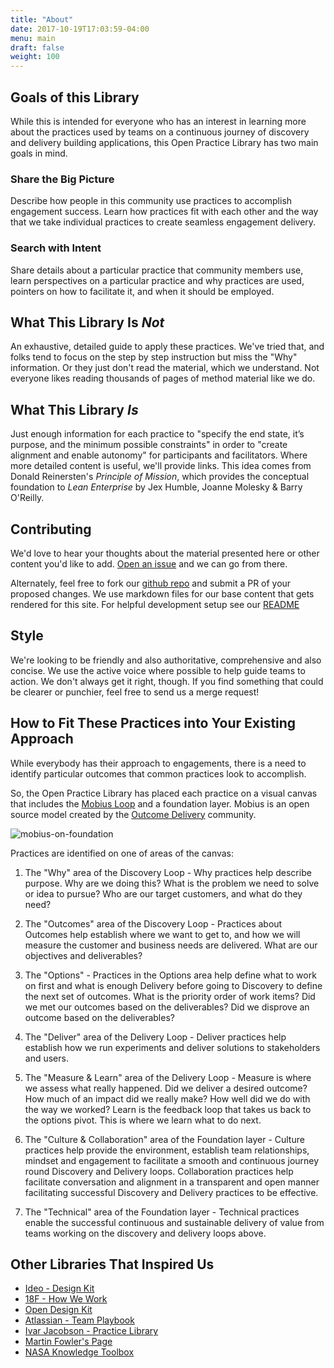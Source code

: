 ```yaml
---
title: "About"
date: 2017-10-19T17:03:59-04:00
menu: main
draft: false
weight: 100
---
```


## Goals of this Library
While this is intended for everyone who has an interest in learning more about the practices used by teams on a continuous journey of discovery and delivery building applications, this Open Practice Library has two main goals in mind.

### Share the Big Picture
Describe how people in this community use practices to accomplish engagement success. Learn how practices fit with each other and the way that we take individual practices to create seamless engagement delivery.

### Search with Intent
Share details about a particular practice that community members use, learn perspectives on a particular practice and why practices are used, pointers on how to facilitate it, and when it should be employed.

## What This Library Is *Not*
An exhaustive, detailed guide to apply these practices. We've tried that, and folks tend to focus on the step by step instruction but miss the "Why" information. Or they just don't read the material, which we understand. Not everyone likes reading thousands of pages of method material like we do.

## What This Library *Is*
Just enough information for each practice to "specify the end state, it’s purpose, and the minimum possible constraints" in order to "create alignment and enable autonomy" for participants and facilitators. Where more detailed content is useful, we'll provide links. This idea comes from Donald Reinersten's *Principle of Mission*, which provides the conceptual foundation to *Lean Enterprise* by Jex Humble, Joanne Molesky & Barry O'Reilly.

## Contributing

We'd love to hear your thoughts about the material presented here or other content you'd like to add. [Open an issue](https://github.com/openpracticelibrary/openpracticelibrary/issues) and we can go from there.

Alternately, feel free to fork our [github repo](https://github.com/openpracticelibrary/openpracticelibrary) and submit a PR of your proposed changes. We use markdown files for our base content that gets rendered for this site. For helpful development setup see our [README](https://github.com/openpracticelibrary/openpracticelibrary/blob/master/README.md)

## Style

We're looking to be friendly and also authoritative, comprehensive and also concise. We use the active voice where possible to help guide teams to action. We don't always get it right, though. If you find something that could be clearer or punchier, feel free to send us a merge request!

## How to Fit These Practices into Your Existing Approach
While everybody has their approach to engagements, there is a need to identify particular outcomes that common practices look to accomplish.

So, the Open Practice Library has placed each practice on a visual canvas that includes the [Mobius Loop](http://www.mobiusloop.com) and a foundation layer. Mobius is an open source model created by the [Outcome Delivery](http://www.outcomedelivery.com) community.

![mobius-on-foundation](/images/mobius-on-foundation.jpg)

Practices are identified on one of areas of the canvas:


1. The "Why" area of the Discovery Loop - Why practices help describe purpose. Why are we doing this? What is the problem we need to solve or idea to pursue? Who are our target customers, and what do they need?

2. The "Outcomes" area of the Discovery Loop - Practices about Outcomes help establish where we want to get to, and how we will measure the customer and business needs are delivered. What are our objectives and deliverables?

3. The "Options" - Practices in the Options area help define what to work on first and what is enough Delivery before going to Discovery to define the next set of outcomes. What is the priority order of work items? Did we met our outcomes based on the deliverables? Did we disprove an outcome based on the deliverables?

4. The "Deliver" area of the Delivery Loop - Deliver practices help establish how we run experiments and deliver solutions to stakeholders and users.

5. The "Measure & Learn" area of the Delivery Loop - Measure is where we assess what really happened. Did we deliver a desired outcome? How much of an impact did we really make? How well did we do with the way we worked? Learn is the feedback loop that takes us back to the options pivot. This is where we learn what to do next.

6. The "Culture & Collaboration" area of the Foundation layer - Culture practices help provide the environment, establish team relationships, mindset and engagement to facilitate a smooth and continuous journey round Discovery and Delivery loops. Collaboration practices help facilitate conversation and alignment in a transparent and open manner facilitating successful Discovery and Delivery practices to be effective.

7. The "Technical" area of the Foundation layer - Technical practices enable the successful continuous and sustainable delivery of value from teams working on the discovery and delivery loops above.



## Other Libraries That Inspired Us

- [Ideo - Design Kit](http://www.designkit.org/methods)
- [18F - How We Work](https://18f.gsa.gov/how-we-work/)
- [Open Design Kit](http://opendesignkit.org/)
- [Atlassian - Team Playbook](https://www.atlassian.com/team-playbook)
- [Ivar Jacobson - Practice Library](https://practicelibrary.ivarjacobson.com/start)
- [Martin Fowler's Page](https://martinfowler.com/)
- [NASA Knowledge Toolbox](https://km.nasa.gov/knowledge-toolbox/)
